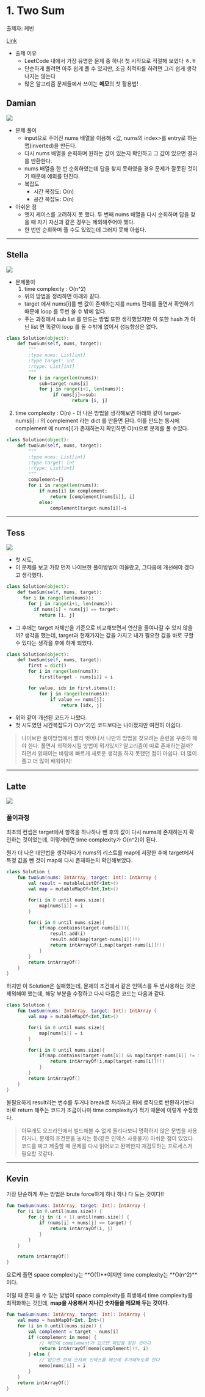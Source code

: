 # 1. Two Sum

출제자: 케빈

[Link](https://leetcode.com/problems/two-sum/)

- 출제 이유
  - LeetCode 내에서 가장 유명한 문제 중 하나! 첫 시작으로 적절해 보였다 ㅎ.ㅎ
  - 단순하게 풀려면 아주 쉽게 풀 수 있지만, 조금 최적화를 하려면 그리 쉽게 생각나지는 않는다
  - 많은 알고리즘 문제들에서 쓰이는 **메모**의 첫 활용법!

## Damian
![](./images/20191229_1_damian.jpeg)
- 문제 풀이
  - input으로 주어진 nums 배열을 이용해 <값, nums의 index>를 entry로 하는 맵(inverted)을 만든다.
  - 다시 nums 배열을 순회하며 원하는 값이 있는지 확인하고 그 값이 있으면 결과를 반환한다.
  - nums 배열을 한 번 순회하였는데 답을 찾지 못하였을 경우 문제가 잘못된 것이기 때문에 예외를 던진다.
  - 복잡도
    - 시간 복잡도: O(n)
    - 공간 복잡도: O(n)
- 아쉬운 점
  - 엣지 케이스를 고려하지 못 했다. 두 번째 nums 배열을 다시 순회하며 답을 찾을 때 자기 자신과 같은 경우는 제외해주어야 했다. 
  - 한 번만 순회하며 풀 수도 있었는데 그러지 못해 아쉽다. 
---

## Stella
![](./images/20191229_1_stella.jpeg)
- 문제풀이
  1. time complexity : O(n^2)
    - 위의 방법을 정리하면 아래와 같다.
    - target 에서 nums\[i\]를 뺀 값이 존재하는지를 nums 전체를 돌면서 확인하기때문에 loop 를 두번 쓸 수 밖에 없다.
    - 푸는 과정에서 sub list 를 만드는 방법 또한 생각했었지만 이 또한 hash 가 아닌 list 면 똑같이 loop 를 돌 수밖에 없어서 성능향상은 없다.
```python
class Solution(object):
    def twoSum(self, nums, target):
        """
        :type nums: List[int]
        :type target: int
        :rtype: List[int]
        """
        for i in range(len(nums)):
            sub=target-nums[i]
            for j in range(i+1, len(nums)):
                 if nums[j]==sub:
                        return [i, j]
```

  2. time complexity : O(n)
    - 더 나은 방법을 생각해보면 아래와 같이 target-nums[i]: i 의 complement 라는 dict 를 만들면 된다. 이를 만드는 동시에 complement 에 nums[i]가 존재하는지 확인하면 O(n)으로 문제를 풀 수있다.
```python
class Solution(object):
    def twoSum(self, nums, target):
        """
        :type nums: List[int]
        :type target: int
        :rtype: List[int]
        """
        complement={}
        for i in range(len(nums)):
            if nums[i] in complement:
                return [complement[nums[i]], i]
            else:
                complement[target-nums[i]]=i
```
---

## Tess
![](./images/20191229_1_tess.jpeg)

- 첫 시도,
- 이 문제를 보고 가장 먼저 나이브한 풀이방법이 떠올랐고, 그다음에 개선해야 겠다고 생각했다.

```python
class Solution(object):
    def twoSum(self, nums, target):
      for i in range(len(nums)):
        for j in range(i+1, len(nums)):
          if nums[i] + nums[j] == target:
            return [i, j]
```

- 그 후에는 target 자체만을 기준으로 비교해보면서 연산을 줄여나갈 수 있지 않을까? 생각을 했는데, target과 현재가지는 값을 가지고 내가 필요한 값을 바로 구할 수 있다는 생각을 후에 하게 되었다.

```python
class Solution(object):
    def twoSum(self, nums, target):
        first = dict()
        for i in range(len(nums)):
            first[target - nums[i]] = i

        for value, idx in first.items():
            for j in range(len(nums)):
                if value == nums[j]:
                    return [idx, j]
```

- 위와 같이 개선된 코드가 나왔다. 
- 첫 시도였던 시간복잡도가 O(n^2)인 코드보다는 나아졌지만 여전히 아쉽다.

> 나이브한 풀이방법에서 빨리 벗어나서 나만의 방법을 찾으려는 훈련을 꾸준히 해야 한다. 풀면서 최적화시킬 방법이 뭐가있지? 알고리즘이 따로 존재하는걸까? 하면서 얽매이는 바람에 빠르게 새로운 생각을 하지 못했던 점이 아쉽다. 더 많이 풀고 더 많이 배워야지!



---

## Latte
![](./images/20191229_1_latte.jpeg)

### 풀이과정

 최초의 컨셉은 target에서 항목을 하나하나 뺀 후의 값이 다시 nums에 존재하는지 확인하는 것이었는데, 이렇게되면 time complexity가 O(n^2)이 된다.

 뭔가 더 나은 대안법을 생각하다가 nums의 리스트를 map에 저장한 후에 target에서 특정 값을 뺀 것이 map에 다시 존재하는지 확인해보았다.

```kotlin
class Solution {
    fun twoSum(nums: IntArray, target: Int): IntArray {
        val result = mutableListOf<Int>()
        val map = mutableMapOf<Int,Int>()

        for(i in 0 until nums.size){
            map[nums[i]] = i
        }

        for(i in 0 until nums.size){
            if(map.contains(target-nums[i])){
                result.add(i)
                result.add(map[target-nums[i]]!!)
                return intArrayOf(i,map[target-nums[i]]!!)
            }
        }
        return intArrayOf()
    }
}
```

하지만 이 Solution은 실패했는데, 문제의 조건에서 같은 인덱스를 두 번사용하는 것은 제외해야 했는데, 해당 부분을 수정하고 다시 다듬은 코드는 다음과 같다.

```kotlin
class Solution {
    fun twoSum(nums: IntArray, target: Int): IntArray {
        val map = mutableMapOf<Int,Int>()

        for(i in 0 until nums.size){
            map[nums[i]] = i
        }

        for(i in 0 until nums.size){
            if(map.contains(target-nums[i]) && map[target-nums[i]] != i){
                return intArrayOf(i,map[target-nums[i]]!!)
            }
        }
        return intArrayOf()
    }
}
```

불필요하게 result라는 변수를 두거나 break로 처리하고 뒤에 로직으로 반환하기보다 바로 return 해주는 코드가 조금이나마 time complexity가 적기 때문에 이렇게 수정했다.

> 아무래도 오프라인에서 빌드해볼 수 없게 돌리다보니 명확하지 않은 문법을 사용하거나, 문제의 조건문을 놓치는 등(같은 인덱스 사용불가) 아쉬운 점이 있었다. 코드를 짜고 제출할 때 문제를 다시 읽어보고 완벽한지 재검토하는 프로세스가 필요할 것같다.

---

## Kevin

가장 단순하게 푸는 방법은 brute force하게 하나 하나 다 도는 것이다!!

```kotlin
fun twoSum(nums: IntArray, target: Int): IntArray {
    for (i in 0.until(nums.size)) {
        for (j in (i + 1).until(nums.size)) {
            if (nums[i] + nums[j] == target) {
                return intArrayOf(i, j)
            }
        }
    }

    return intArrayOf()
}
```

요로케 풀면 space complexity는 **O(1)**이지만 time complexity는 **O(n^2)**이다.

이럴 때 흔히 쓸 수 있는 방법이 space complexity를 희생해서 time complexity를 최적화하는 것인데, **map을 사용해서 지나간 숫자들을 메모해 두는 것이다**.

```kotlin
fun twoSum(nums: IntArray, target: Int): IntArray {
    val memo = hashMapOf<Int, Int>()
    for (i in 0.until(nums.size)) {
        val complement = target - nums[i]
        if (complement in memo) {
            // 메모에 complement가 있으면 해답을 찾은 것이다
            return intArrayOf(memo[complement]!!, i)
        } else {
            // 없으면 현재 숫자와 인덱스를 메모에 추가해두도록 한다
            memo[nums[i]] = i
        }
    }
    return intArrayOf()
}
```
